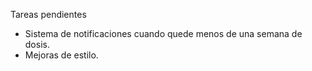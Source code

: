 Tareas pendientes

- Sistema de notificaciones cuando quede menos de una semana de dosis.
- Mejoras de estilo.